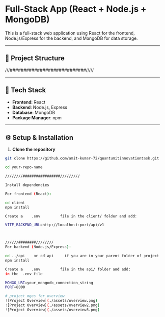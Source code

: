 # Full-Stack App (React + Node.js + MongoDB)

This is a full-stack web application using React for the frontend, Node.js/Express for the backend, and MongoDB for data storage.

---

## 📁 Project Structure


///############################/////

---

## 🧰 Tech Stack

- **Frontend**: React
- **Backend**: Node.js, Express
- **Database**: MongoDB
- **Package Manager**: npm

---

## ⚙️ Setup & Installation

1. **Clone the repository**

```bash
git clone https://github.com/amit-kumar-72/quantumitinnovationtask.git

cd your-repo-name

////////#################/////////

Install dependencies

For frontend (React):

cd client
npm install

Create a    .env         file in the client/ folder and add:

VITE_BACKEND_URL=http://localhost:port/api/v1



//////########////////
For backend (Node.js/Express):

cd ../api    or cd api     if you are in your parent folder of project
npm install

Create a    .env         file in the api/ folder and add:
in the  .env file

MONGO_URI=your_mongodb_connection_string
PORT=8000

# project mges for overview
![Project Overview](./assets/overview.png)
![Project Overview](./assets/overview2.png)
![Project Overview](./assets/overview3.png)